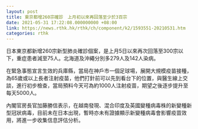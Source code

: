 ```yaml
---
layout: post
title: 東京都增260宗確診　上月初以來再回落至少於3百宗
date: 2021-05-31 17:22:08.000000000 +08:00
link: https://news.rthk.hk/rthk/ch/component/k2/1593551-20210531.htm
categories: rthk
---
```


日本東京都新增260宗新型肺炎確診個案，是上月5日以來再次回落至300宗以下，重症患者減至75人。北海道及沖繩分別多279人及142人染病。

在緊急事態宣言生效的兵庫縣，當局在神戶市一個足球場，展開大規模疫苗接種，為65歲或以上長者注射疫苗，他們打針前可以先到看台下的位置，與醫生線上交談，進行初步檢查，當局預料今天可為約1000人注射疫苗，期望之後逐步提升至每天5000人。

內閣官房長官加藤勝信表示，在越南發現、混合印度及英國變種病毒株的新變種新型冠狀病毒，目前未在日本出現，暫時亦未有證據顯示新變種病毒會影響疫苗效用，將進一步收集信息評估分析。
